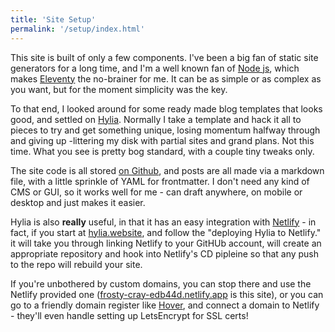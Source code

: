 ```yaml
---
title: 'Site Setup'
permalink: '/setup/index.html'
---
```

This site is built of only a few components. I've been a big fan of static site generators for a long time, and I'm a well known fan of [Node js](https://nodejs.org/en/), which makes [Eleventy](https://www.11ty.dev) the no-brainer for me. It can be as simple or as complex as you want, but for the moment simplicity was the key.

To that end, I looked around for some ready made blog templates that looks good, and settled on [Hylia](https://hylia.website). Normally I take a template and hack it all to pieces to try and get something unique, losing momentum halfway through and giving up -littering my disk with partial sites and grand plans. Not this time. What you see is pretty bog standard, with a couple tiny tweaks only.

The site code is all stored [on Github](https://github.com/tinyexplosions/tinyexplosions.com/), and posts are all made via a markdown file, with a little sprinkle of YAML for frontmatter. I don't need any kind of CMS or GUI, so it works well for me - can draft anywhere, on mobile or desktop and just makes it easier.

Hylia is also **really** useful, in that it has an easy integration with [Netlify](https://www.netlify.com) - in fact, if you start at [hylia.website](https://hylia.website), and follow the "deploying Hylia to Netlify." it will take you through linking Netlify to your GitHUb account, will create an appropriate repository and hook into Netlify's CD pipleine so that any push to the repo will rebuild your site.

If you're unbothered by custom domains, you can stop there and use the Netlify provided one ([frosty-cray-edb44d.netlify.app](https://frosty-cray-edb44d.netlify.app) is this site), or you can go to a friendly domain register like [Hover](https://www.hover.com/), and connect a domain to Netlify - they'll even handle setting up LetsEncrypt for SSL certs!